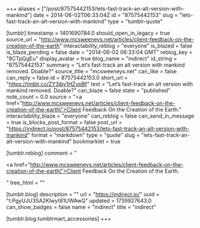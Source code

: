 +++
aliases = ["/post/87575442153/lets-fast-track-an-alt-version-with-mankind"]
date = 2014-06-02T06:33:04Z
id = "87575442153"
slug = "lets-fast-track-an-alt-version-with-mankind"
type = "tumblr-quote"

[tumblr]
timestamp = 1401690784.0
should_open_in_legacy = true
source_url = "http://www.mcsweeneys.net/articles/client-feedback-on-the-creation-of-the-earth"
interactability_reblog = "everyone"
is_blazed = false
is_blaze_pending = false
date = "2014-06-02 06:33:04 GMT"
reblog_key = "8CTpQgEu"
display_avatar = true
blog_name = "indirect"
id_string = "87575442153"
summary = "Let’s fast-track an alt version with mankind removed. Doable?"
source_title = "mcsweeneys.net"
can_like = false
can_reply = false
id = 87575442153.0
short_url = "https://tmblr.co/ZY3jby1HZvpBf"
text = "Let’s fast-track an alt version with mankind removed. Doable?"
can_blaze = false
state = "published"
note_count = 0.0
source = "<a href=\"http://www.mcsweeneys.net/articles/client-feedback-on-the-creation-of-the-earth\">Client Feedback On the Creation of the Earth.</a>"
interactability_blaze = "everyone"
can_reblog = false
can_send_in_message = true
is_blocks_post_format = false
post_url = "https://indirect.io/post/87575442153/lets-fast-track-an-alt-version-with-mankind"
format = "markdown"
type = "quote"
slug = "lets-fast-track-an-alt-version-with-mankind"
bookmarklet = true

[tumblr.reblog]
comment = "<p><a href=\"http://www.mcsweeneys.net/articles/client-feedback-on-the-creation-of-the-earth\">Client Feedback On the Creation of the Earth.</a></p>"
tree_html = ""

[tumblr.blog]
description = ""
url = "https://indirect.io/"
uuid = "t:PgyUJU3SA2Klwyt81UWAwQ"
updated = 1739927643.0
can_show_badges = false
name = "indirect"
title = "indirect"

[tumblr.blog.tumblrmart_accessories]
+++
